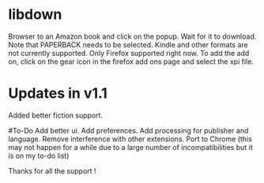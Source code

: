 # libdown
Browser to an Amazon book and click on the popup. Wait for it to download. Note that PAPERBACK needs to be selected. Kindle and other formats are not currently supported. Only Firefox supported right now. To add the add on, click on the gear icon in the firefox add ons page and select the xpi file.

# Updates in v1.1
Added better fiction support.

#To-Do
Add better ui.
Add preferences.
Add processing for publisher and language.
Remove interference with other extensions.
Port to Chrome (this may not happen for a while due to a large number of incompatibilities but it is on my to-do list)

Thanks for all the support !
